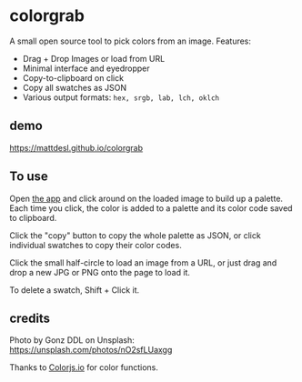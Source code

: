 # colorgrab

A small open source tool to pick colors from an image. Features:

- Drag + Drop Images or load from URL
- Minimal interface and eyedropper
- Copy-to-clipboard on click
- Copy all swatches as JSON
- Various output formats: `hex, srgb, lab, lch, oklch`

## demo

https://mattdesl.github.io/colorgrab

## To use

Open [the app](https://mattdesl.github.io/colorgrab) and click around on the loaded image to build up a palette. Each time you click, the color is added to a palette and its color code saved to clipboard.

Click the "copy" button to copy the whole palette as JSON, or click individual swatches to copy their color codes.

Click the small half-circle to load an image from a URL, or just drag and drop a new JPG or PNG onto the page to load it.

To delete a swatch, Shift + Click it.

## credits

Photo by Gonz DDL on Unsplash:
https://unsplash.com/photos/nO2sfLUaxgg

Thanks to [Colorjs.io](https://colorjs.io/) for color functions.
